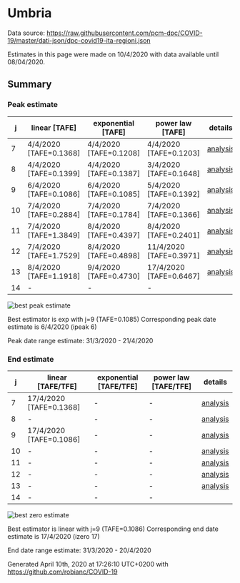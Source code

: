 # Umbria


Data source: https://raw.githubusercontent.com/pcm-dpc/COVID-19/master/dati-json/dpc-covid19-ita-regioni.json

Estimates in this page were made on 10/4/2020 with data available until 08/04/2020.


## Summary 

### Peak estimate 
|j|linear [TAFE]|exponential [TAFE]|power law [TAFE]|details|
|---|----|-----------|---------|-------|
|7|4/4/2020 [TAFE=0.1368]|4/4/2020 [TAFE=0.1208]|4/4/2020 [TAFE=0.1203]|[analysis](COVID-19_umbria_j7_2020-04-08.md)|
|8|4/4/2020 [TAFE=0.1399]|4/4/2020 [TAFE=0.1387]|3/4/2020 [TAFE=0.1648]|[analysis](COVID-19_umbria_j8_2020-04-08.md)|
|9|6/4/2020 [TAFE=0.1086]|6/4/2020 [TAFE=0.1085]|5/4/2020 [TAFE=0.1392]|[analysis](COVID-19_umbria_j9_2020-04-08.md)|
|10|7/4/2020 [TAFE=0.2884]|7/4/2020 [TAFE=0.1784]|7/4/2020 [TAFE=0.1366]|[analysis](COVID-19_umbria_j10_2020-04-08.md)|
|11|7/4/2020 [TAFE=1.3849]|8/4/2020 [TAFE=0.4397]|8/4/2020 [TAFE=0.2401]|[analysis](COVID-19_umbria_j11_2020-04-08.md)|
|12|7/4/2020 [TAFE=1.7529]|8/4/2020 [TAFE=0.4898]|11/4/2020 [TAFE=0.3971]|[analysis](COVID-19_umbria_j12_2020-04-08.md)|
|13|8/4/2020 [TAFE=1.1918]|9/4/2020 [TAFE=0.4730]|17/4/2020 [TAFE=0.6467]|[analysis](COVID-19_umbria_j13_2020-04-08.md)|
|14|-|-|-||

![best peak estimate](COVID-19_umbria_j9_2020-04-08.png)

Best estimator is exp with j=9 (TAFE=0.1085)
Corresponding peak date estimate is 6/4/2020 (ipeak 6)


Peak date range estimate: 31/3/2020 - 21/4/2020

### End estimate 
|j|linear [TAFE/TFE]|exponential [TAFE/TFE]|power law [TAFE/TFE]|details|
|---|----|-----------|---------|-------|
|7|17/4/2020 [TAFE=0.1368]|-|-|[analysis](COVID-19_umbria_j7_2020-04-08.md)|
|8|-|-|-|[analysis](COVID-19_umbria_j8_2020-04-08.md)|
|9|17/4/2020 [TAFE=0.1086]|-|-|[analysis](COVID-19_umbria_j9_2020-04-08.md)|
|10|-|-|-|[analysis](COVID-19_umbria_j10_2020-04-08.md)|
|11|-|-|-|[analysis](COVID-19_umbria_j11_2020-04-08.md)|
|12|-|-|-|[analysis](COVID-19_umbria_j12_2020-04-08.md)|
|13|-|-|-|[analysis](COVID-19_umbria_j13_2020-04-08.md)|
|14|-|-|-||

![best zero estimate](COVID-19_umbria_j9_2020-04-08.png)

Best estimator is linear with j=9 (TAFE=0.1086)
Corresponding end date estimate is 17/4/2020 (izero 17)


End date range estimate: 31/3/2020 - 20/4/2020

Generated April 10th, 2020 at 17:26:10 UTC+0200 with https://github.com/robianc/COVID-19
